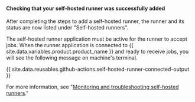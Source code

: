 
#### Checking that your self-hosted runner was successfully added

After completing the steps to add a self-hosted runner, the runner and its status are now listed under "Self-hosted runners".

The self-hosted runner application must be active for the runner to accept jobs. When the runner application is connected to {{ site.data.variables.product.product_name }} and ready to receive jobs, you will see the following message on machine's terminal.

{{ site.data.reusables.github-actions.self-hosted-runner-connected-output }}

For more information, see "[Monitoring and troubleshooting self-hosted runners](/actions/hosting-your-own-runners/monitoring-and-troubleshooting-self-hosted-runners)."

